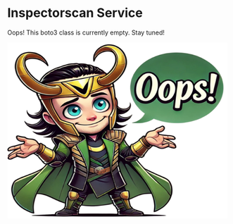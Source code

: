 # Inspectorscan Service

Oops! This boto3 class is currently empty. Stay tuned!

<img src="../images/oops_loki.png" width="500" height="400" title="Oops Loki">
